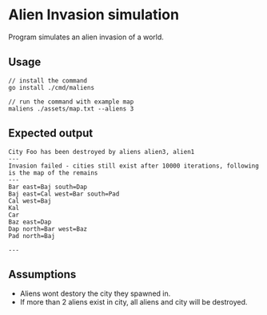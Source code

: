# Alien Invasion simulation

Program simulates an alien invasion of a world.

## Usage
```
// install the command
go install ./cmd/maliens

// run the command with example map
maliens ./assets/map.txt --aliens 3
```

## Expected output
```
City Foo has been destroyed by aliens alien3, alien1
---
Invasion failed - cities still exist after 10000 iterations, following is the map of the remains
---
Bar east=Baj south=Dap
Baj east=Cal west=Bar south=Pad
Cal west=Baj
Kal
Car
Baz east=Dap
Dap north=Bar west=Baz
Pad north=Baj

---
```

## Assumptions
* Aliens wont destory the city they spawned in.
* If more than 2 aliens exist in city, all aliens and city will be destroyed.